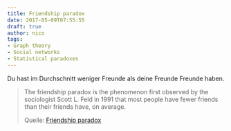 ```yaml
---
title: Friendship paradox
date: 2017-05-09T07:55:55
draft: true
author: nico
tags:
- Graph theory
- Social networks
- Statistical paradoxes
---
```


Du hast im Durchschnitt weniger Freunde als deine Freunde Freunde haben.

> The friendship paradox is the phenomenon first observed by the sociologist
> Scott L. Feld in 1991 that most people have fewer friends than their friends
> have, on average.
>
> Quelle: [Friendship paradox](https://en.wikipedia.org/wiki/Friendship_paradox)
